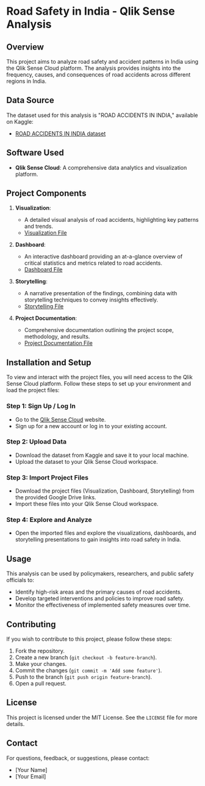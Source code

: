 # Road Safety in India - Qlik Sense Analysis

## Overview
This project aims to analyze road safety and accident patterns in India using the Qlik Sense Cloud platform. The analysis provides insights into the frequency, causes, and consequences of road accidents across different regions in India.

## Data Source
The dataset used for this analysis is "ROAD ACCIDENTS IN INDIA," available on Kaggle:
- [ROAD ACCIDENTS IN INDIA dataset](https://www.kaggle.com/datasets/manugupta/road-accidents-in-india)

## Software Used
- **Qlik Sense Cloud**: A comprehensive data analytics and visualization platform.

## Project Components

1. **Visualization**:
   - A detailed visual analysis of road accidents, highlighting key patterns and trends.
   - [Visualization File](https://drive.google.com/file/d/1XLFb5u8UoZQ14L2pJ9ErMwmW3Usy2A6_/view?usp=sharing)

2. **Dashboard**:
   - An interactive dashboard providing an at-a-glance overview of critical statistics and metrics related to road accidents.
   - [Dashboard File](https://drive.google.com/file/d/1oGiJ9KzJV_MCvIoiwmE9yREQA3Ke79YB/view?usp=sharing)

3. **Storytelling**:
   - A narrative presentation of the findings, combining data with storytelling techniques to convey insights effectively.
   - [Storytelling File](https://drive.google.com/file/d/10vsq1iqMOax7klgXLlJq6uLSJ_w0ZR8r/view?usp=sharing)

4. **Project Documentation**:
   - Comprehensive documentation outlining the project scope, methodology, and results.
   - [Project Documentation File](https://drive.google.com/file/d/1fqac8gCCkskd0GkhvuwWDCnPFj9Ndoa-/view?usp=sharing)

## Installation and Setup
To view and interact with the project files, you will need access to the Qlik Sense Cloud platform. Follow these steps to set up your environment and load the project files:

### Step 1: Sign Up / Log In
- Go to the [Qlik Sense Cloud](https://www.qlik.com/us/products/qlik-sense) website.
- Sign up for a new account or log in to your existing account.

### Step 2: Upload Data
- Download the dataset from Kaggle and save it to your local machine.
- Upload the dataset to your Qlik Sense Cloud workspace.

### Step 3: Import Project Files
- Download the project files (Visualization, Dashboard, Storytelling) from the provided Google Drive links.
- Import these files into your Qlik Sense Cloud workspace.

### Step 4: Explore and Analyze
- Open the imported files and explore the visualizations, dashboards, and storytelling presentations to gain insights into road safety in India.

## Usage
This analysis can be used by policymakers, researchers, and public safety officials to:
- Identify high-risk areas and the primary causes of road accidents.
- Develop targeted interventions and policies to improve road safety.
- Monitor the effectiveness of implemented safety measures over time.

## Contributing
If you wish to contribute to this project, please follow these steps:
1. Fork the repository.
2. Create a new branch (`git checkout -b feature-branch`).
3. Make your changes.
4. Commit the changes (`git commit -m 'Add some feature'`).
5. Push to the branch (`git push origin feature-branch`).
6. Open a pull request.

## License
This project is licensed under the MIT License. See the `LICENSE` file for more details.

## Contact
For questions, feedback, or suggestions, please contact:
- [Your Name]
- [Your Email]
